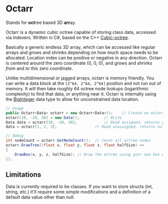 # Octarr

Stands for <b>oct</b>ree based 3D <b>arr</b>ay.

Octarr is a dynamic cubic octree capable of storing class data, accessed via indexers. Written in C#, based on the C++ [Cubic-octree](https://github.com/markusgod/cubic-octree).

Basically a generic endless 3D array, which can be accessed like regular arrays and grows and shrinks depending on how much space needs to be allocated. Location index can be positive or negative in any direction. Octarr is centered around the zero coordinate (0, 0, 0), and grows and shrinks _from_ and _to_ this zero coordinate.

Unlike multidimensional or jagged arrays, octarr is memory friendly. You can write a data block at the `[2^64, 2^64, 2^64]` position and not run out of memory. It will then take roughly 64 octree node lookups (logarithmic complexity) to find that data, or anything near it. Octarr is internally using the [BigInteger](https://docs.microsoft.com/dotnet/api/system.numerics.biginteger) data type to allow for unconstrained data location.

```cs
// Usage
public Octarr<Data> octarr = new Octarr<Data>();	// Create an octarr
octarr[10, -20, 30] = new Data();			// Write
Data data = octarr[10, -20, 30];			// Read assigned, returns your object
data = octarr[1, 2, 3];					// Read unassigned, returns null

// Debug
int nodeCount = octarr.GetNodeCount();	// Count all octree nodes
octarr.DrawTree((float x, float y, float z, float halfSize) =>
{
	DrawBox(x, y, z, halfSize);	// Draw the octree using your own box drawing function
});
```

## Limitations

Data is currently required to be classes. If you want to store structs (int, string, etc.) it'll require some simple modifications and a definition of a default data value other than null.
